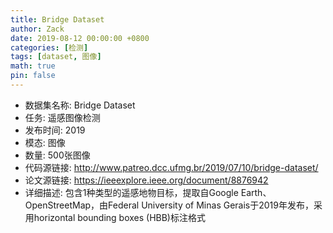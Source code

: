 ```yaml
---
title: Bridge Dataset
author: Zack
date: 2019-08-12 00:00:00 +0800
categories: [检测]
tags: [dataset, 图像]
math: true
pin: false
---
```

- 数据集名称: Bridge Dataset
- 任务: 遥感图像检测
- 发布时间: 2019
- 模态: 图像
- 数量: 500张图像
- 代码源链接: http://www.patreo.dcc.ufmg.br/2019/07/10/bridge-dataset/
- 论文源链接: https://ieeexplore.ieee.org/document/8876942
- 详细描述: 包含1种类型的遥感地物目标，提取自Google Earth、 OpenStreetMap，由Federal University of Minas Gerais于2019年发布，采用horizontal bounding boxes (HBB)标注格式
